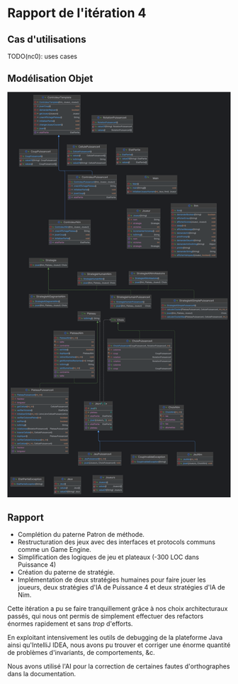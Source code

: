 # Rapport de l'itération 4

## Cas d'utilisations

TODO(nc0): uses cases

## Modélisation Objet

![MO](mo_iteration4.png)

## Rapport

- Complétion du paterne Patron de méthode.
- Restructuration des jeux avec des interfaces et protocols communs comme un
  Game Engine.
- Simplification des logiques de jeu et plateaux (-300 LOC dans Puissance 4)
- Création du paterne de stratégie.
- Implémentation de deux stratégies humaines pour faire jouer les joueurs,
  deux stratégies d'IA de Puissance 4 et deux stratégies d'IA de Nim.

Cette itération a pu se faire tranquillement grâce à nos choix architecturaux
passés, qui nous ont permis de simplement effectuer des refactors énormes
rapidement et sans *trop* d'efforts.

En exploitant intensivement les outils de debugging de la plateforme Java
ainsi qu'IntelliJ IDEA, nous avons pu trouver et corriger une énorme quantité
de problèmes d'invariants, de comportements, &c.

Nous avons utilisé l'AI pour la correction de certaines fautes d'orthographes
dans la documentation.